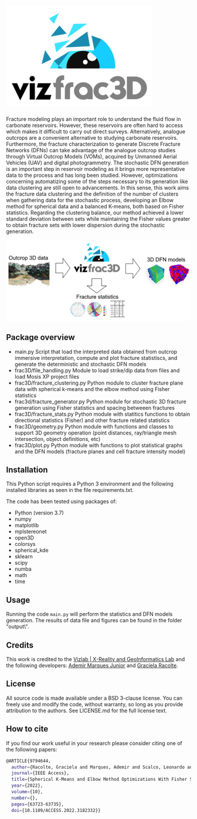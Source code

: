# <img src="https://github.com/ademirmarquesjunior/VizFrac3D/blob/main/output/logo.png" width="400" alt="Segmented image">

Fracture modeling plays an important role to understand the fluid flow in carbonate reservoirs. However, these reservoirs are often hard to access which makes it difficult to carry out direct surveys. Alternatively, analogue outcrops are a convenient alternative to studying carbonate reservoirs. Furthermore, the fracture characterization to generate Discrete Fracture Networks (DFNs) can take advantage of the analogue outcrop studies through Virtual Outcrop Models (VOMs), acquired by Unmanned Aerial Vehicles (UAV) and digital photogrammetry. 
The stochastic DFN generation is an important step in reservoir modeling as it brings more representative data to the process and has long been studied. However, optimizations concerning automatizing some of the steps necessary to its generation like data clustering are still open to advancements. In this sense, this work aims the fracture data clustering and the definition of the number of clusters when gathering data for the stochastic process, developing an Elbow method for spherical data and a balanced K-means, both based on Fisher statistics.
Regarding the clustering balance, our method achieved a lower standard deviation between sets while maintaining the Fisher values greater to obtain fracture sets with lower dispersion during the stochastic generation.

<img src="https://github.com/ademirmarquesjunior/VizFrac3D/blob/main/output/vizfrac.png" width="600" alt="Segmented image">



## Package overview
- main.py
Script that load the interpreted data obtained from outcrop immersive interpretation, compute and plot fracture statistiscs, and generate the deterministic and stochastic DFN models
- frac3D/file_handling.py
Module to load strike/dip data from files and load Mosis XP project files
- frac3D/fracture_clustering.py
Python module to cluster fracture plane data with spherical k-means and the elbow method using Fisher statistics
- frac3d/fracture_generator.py
Python module for stochastic 3D fracture generation using Fisher statistics and spacing betweeen fractures
- frac3D/fracture_stats.py
Python module with statitics functions to obtain directional statistics (Fisher) and other fracture related statistics
- frac3D/geometry.py
Python module with functions and classes to support 3D geometry operation (point distances, ray/triangle mesh intersection, object definitions, etc)
- frac3D/plot.py
Python module with functions to plot statistical graphs and the DFN models (fracture planes and cell fracture intensity model)

## Installation

This Python script requires a Python 3 environment and the following installed libraries as seen in the file requirements.txt.

The code has been tested using packages of:  
- Python (version 3.7)
- numpy
- matplotlib
- mplstereonet
- open3D
- colorsys
- spherical_kde
- sklearn
- scipy
- numba
- math
- time

## Usage
Running the code `main.py` will perform the statistics and DFN models generation. The results of data file and figures can be found in the folder "output\\". 


## Credits	
This work is credited to the [Vizlab | X-Reality and GeoInformatics Lab](http://vizlab.unisinos.br/) and the following developers:	[Ademir Marques Junior](https://www.researchgate.net/profile/Ademir_Junior) and [Graciela Racolte](https://www.researchgate.net/profile/Graciela-Racolte).


## License

All source code is made available under a BSD 3-clause license. You can freely use and modify the code, without warranty, so long as you provide attribution to the authors. See LICENSE.md for the full license text.

## How to cite

If you find our work useful in your research please consider citing one of the following papers:

```bash
@ARTICLE{9794644,
  author={Racolte, Graciela and Marques, Ademir and Scalco, Leonardo and Tonietto, Leandro and Zanotta, Daniel Capella and Cazarin, Caroline Lessio and Gonzaga, Luiz and Veronez, Maurício Roberto},
  journal={IEEE Access}, 
  title={Spherical K-Means and Elbow Method Optimizations With Fisher Statistics for 3D Stochastic DFN From Virtual Outcrop Models}, 
  year={2022},
  volume={10},
  number={},
  pages={63723-63735},
  doi={10.1109/ACCESS.2022.3182332}}
```

